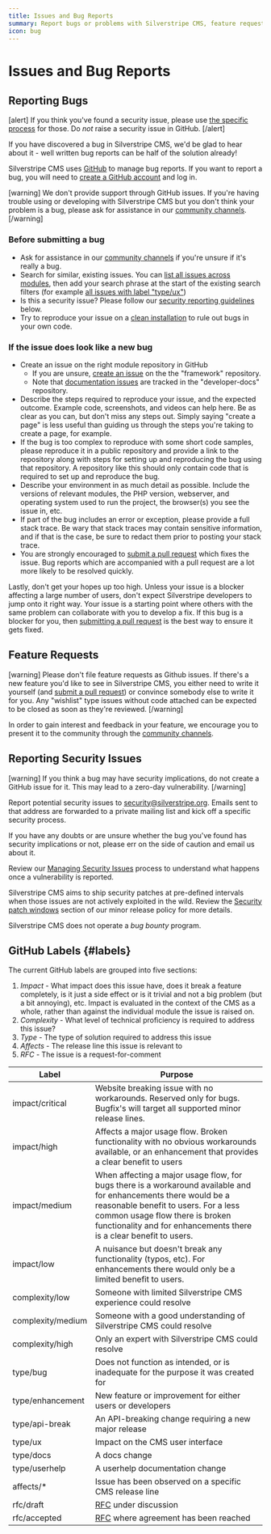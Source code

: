 ```yaml
---
title: Issues and Bug Reports
summary: Report bugs or problems with Silverstripe CMS, feature requests or other issues.
icon: bug
---
```


# Issues and Bug Reports

## Reporting Bugs

[alert]
If you think you've found a security issue, please use [the specific process](#reporting-security-issues) for those. Do _not_ raise a security issue in GitHub.
[/alert]

If you have discovered a bug in Silverstripe CMS, we'd be glad to hear about it -
well written bug reports can be half of the solution already!

Silverstripe CMS uses [GitHub](https://github.com/) to manage bug reports. If you
want to report a bug, you will need to [create a GitHub account](https://docs.github.com/en/get-started/onboarding/getting-started-with-your-github-account)
and log in.

[warning]
We don't provide support through GitHub issues. If you're having trouble using or developing with Silverstripe CMS but you don't think your problem is a bug, please ask for assistance in our [community channels](https://www.silverstripe.org/community).
[/warning]

### Before submitting a bug

 * Ask for assistance in our [community channels](https://www.silverstripe.org/community) if you're unsure if it's really a bug.
 * Search for similar, existing issues.
   You can [list all issues across modules](https://www.silverstripe.org/community/contributing-to-silverstripe/github-all-core-issues),
   then add your search phrase at the start of the existing search filters (for example [all issues with label "type/ux"](https://www.silverstripe.org/community/contributing-to-silverstripe/github-all-open-ux-issues))
 * Is this a security issue? Please follow our [security reporting guidelines](#reporting-security-issues) below.
 * Try to reproduce your issue on a [clean installation](/getting_started/composer#create-a-new-site) to rule out bugs in your own code.

### If the issue does look like a new bug

 * Create an issue on the right module repository in GitHub
   * If you are unsure, [create an issue](https://github.com/silverstripe/silverstripe-framework/issues/new) on the the "framework" repository.
   * Note that [documentation issues](https://github.com/silverstripe/developer-docs/issues) are tracked in the "developer-docs" repository.
 * Describe the steps required to reproduce your issue, and the expected outcome. Example code, screenshots, and videos can help here.
   Be as clear as you can, but don't miss any steps out. Simply saying "create a page" is less useful than guiding us through the steps you're taking to create a page, for example.
 * If the bug is too complex to reproduce with some short code samples, please reproduce it in a public repository and provide a link to the repository along with steps for setting up and reproducing the bug using that repository.
   A repository like this should only contain code that is required to set up and reproduce the bug.
 * Describe your environment in as much detail as possible. Include the versions of relevant modules, the PHP version, webserver, and operating system used to run the project, the browser(s) you see the issue in, etc.
 * If part of the bug includes an error or exception, please provide a full stack trace. Be wary that stack traces may contain sensitive information, and if that is the case, be sure to redact them prior to posting your stack trace.
 * You are strongly encouraged to [submit a pull request](/contributing/code/#step-by-step-from-forking-to-sending-the-pull-request) which fixes the issue. Bug reports which are accompanied with a pull request are a lot more likely to be resolved quickly.

Lastly, don't get your hopes up too high. Unless your issue is a blocker
affecting a large number of users, don't expect Silverstripe developers to jump
onto it right way. Your issue is a starting point where others with the same
problem can collaborate with you to develop a fix. If this bug is a blocker
for you, then [submitting a pull request](/contributing/code/#step-by-step-from-forking-to-sending-the-pull-request)
is the best way to ensure it gets fixed.

## Feature Requests

[warning]
Please don't file feature requests as Github issues. If there's a new feature
you'd like to see in Silverstripe CMS, you either need to write it yourself (and
[submit a pull request](/contributing/code/#step-by-step-from-forking-to-sending-the-pull-request)) or convince somebody else to
write it for you. Any "wishlist" type issues without code attached can be
expected to be closed as soon as they're reviewed.
[/warning]

In order to gain interest and feedback in your feature, we encourage you to
present it to the community through the [community channels](https://www.silverstripe.org/community).

## Reporting Security Issues

[warning]
If you think a bug may have security implications, do not create a GitHub issue for it. This may lead to a zero-day vulnerability.
[/warning]

Report potential security issues to [security@silverstripe.org](mailto:security@silverstripe.org). Emails sent to that address are
forwarded to a private mailing list and kick off a specific security process.

If you have any doubts or are unsure whether the bug you've found has security implications or not, please err on the side of caution
and email us about it.

Review our [Managing Security Issues](managing_security_issues) process to understand what happens once a vulnerability is reported.

Silverstripe CMS aims to ship security patches at pre-defined intervals when those issues are not actively exploited in the wild.
Review the [Security patch windows](../Project_Governance/Minor_release_policy#security-patch-windows) section of our minor release policy for more details.

Silverstripe CMS does not operate a _bug bounty_ program.

## GitHub Labels {#labels}

The current GitHub labels are grouped into five sections:

1. *Impact* - What impact does this issue have, does it break a feature completely, is it just a side effect or is it trivial and not a big problem (but a bit annoying), etc. Impact is evaluated in the context of the CMS as a whole, rather than against the individual module the issue is raised on.
2. *Complexity* - What level of technical proficiency is required to address this issue?
3. *Type* - The type of solution required to address this issue
4. *Affects* - The release line this issue is relevant to
5. *RFC* - The issue is a request-for-comment

| Label | Purpose |
| ----- | ------- |
| impact/critical | Website breaking issue with no workarounds. Reserved only for bugs. Bugfix's will target all supported minor release lines. |
| impact/high | Affects a major usage flow. Broken functionality with no obvious workarounds available, or an enhancement that provides a clear benefit to users |
| impact/medium | When affecting a major usage flow, for bugs there is a workaround available and for enhancements there would be a reasonable benefit to users. For a less common usage flow there is broken functionality and for enhancements there is a clear benefit to users. |
| impact/low | A nuisance but doesn't break any functionality (typos, etc). For enhancements there would only be a limited benefit to users. |
| complexity/low | Someone with limited Silverstripe CMS experience could resolve |
| complexity/medium | Someone with a good understanding of Silverstripe CMS could resolve |
| complexity/high | Only an expert with Silverstripe CMS could resolve |
| type/bug | Does not function as intended, or is inadequate for the purpose it was created for |
| type/enhancement | New feature or improvement for either users or developers |
| type/api-break | An API-breaking change requiring a new major release |
| type/ux | Impact on the CMS user interface |
| type/docs | A docs change |
| type/userhelp | A userhelp documentation change |
| affects/* | Issue has been observed on a specific CMS release line |
| rfc/draft | [RFC](/project_governance/request_for_comment) under discussion |
| rfc/accepted | [RFC](/project_governance/request_for_comment) where agreement has been reached |
